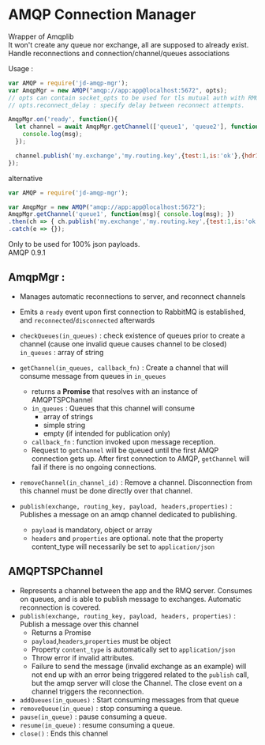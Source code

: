 
# AMQP Connection Manager
Wrapper of Amqplib  
It won't create any queue nor exchange, all are supposed to already exist.   
Handle reconnections and connection/channel/queues associations  
  
Usage : 
```javascript
var AMQP = require('jd-amqp-mgr');
var AmqpMgr = new AMQP("amqp://app:app@localhost:5672", opts);
// opts can contain socket_opts to be used for tls mutual auth with RMQ server
// opts.reconnect_delay : specify delay between reconnect attempts.

AmqpMgr.on('ready', function(){
  let channel = await AmqpMgr.getChannel(['queue1', 'queue2'], function(msg){
    console.log(msg);
  });

  channel.publish('my.exchange','my.routing.key',{test:1,is:'ok'},{hdr1:"somevalue"},{expiration:2000})
});
```
alternative 
```javascript
var AMQP = require('jd-amqp-mgr');

var AmqpMgr = new AMQP("amqp://app:app@localhost:5672");
AmqpMgr.getChannel('queue1', function(msg){ console.log(msg); })
.then(ch => { ch.publish('my.exchange','my.routing.key',{test:1,is:'ok'},{hdr1:"somevalue"},{expiration:2000}) })
.catch(e => {});

```

Only to be used for 100% json payloads.  
AMQP 0.9.1 

## **AmqpMgr** : 
- Manages automatic reconnections to server, and reconnect channels
- Emits a `ready` event upon first connection to RabbitMQ is established, and `reconnected`/`disconnected` afterwards
- `checkQueues(in_queues)` : check existence of queues prior to create a channel (cause one invalid queue causes channel to be closed) 
    `in_queues` : array of string

- `getChannel(in_queues, callback_fn)` : Create a channel that will consume message from queues in `in_queues`
  - returns a **Promise** that resolves with an instance of AMQPTSPChannel
  - `in_queues` : Queues that this channel will consume
    - array of strings
    - simple string
    - empty (if intended for publication only)
  - `callback_fn` : function invoked upon message reception.  
  - Request to `getChannel` will be queued until the first AMQP connection gets up. After first connection to AMQP, `getChannel` will fail if there is no ongoing connections.
- `removeChannel(in_channel_id)` : Remove a channel. Disconnection from this channel must be done directly over that channel.
- `publish(exchange, routing_key, payload, headers,properties)` : Publishes a message on an amqp channel dedicated to publishing.
  - `payload` is mandatory, object or array
  - `headers` and `properties` are optional. note that the property content_type will necessarily be set to `application/json`


## **AMQPTSPChannel**
- Represents a channel between the app and the RMQ server. Consumes on queues, and is able to publish message to exchanges. Automatic reconnection is covered.
- `publish(exchange, routing_key, payload, headers, properties)` : Publish a message over this channel
  - Returns a Promise
  - `payload`,`headers`,`properties` must be object
  - Property `content_type` is automatically set to `application/json`  
  - Throw error if invalid attributes.
  - Failure to send the message (invalid exchange as an example) will not end up with an error being triggered related to the `publish` call, but the amqp server will close the Channel. The close event on a channel triggers the reconnection.
- `addQueues(in_queues)` : Start consuming messages from that queue
- `removeQueue(in_queue)` : stop consuming a queue.
- `pause(in_queue)` : pause consuming a queue.
- `resume(in_queue)` : resume consuming a queue.
- `close()` : Ends this channel
